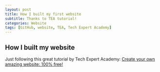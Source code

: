 ```yaml
---
layout: post
title: How I built my first website
subtitle: Thanks to TEA tutorial!
categories: Website
tags: [GitHub, website, TEA, Tech Expert Academy]
---
```


## How I built my website

Just following this great tutorial by Tech Expert Academy: [Create your own amazing website: 100% free!](https://www.youtube.com/watch?v=TRIys0HLJuU)
